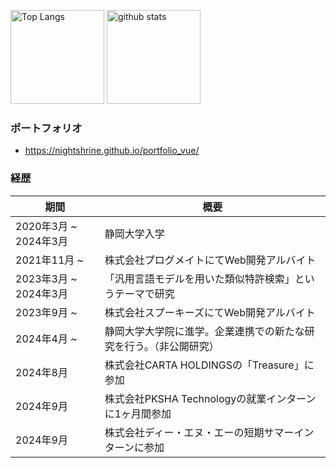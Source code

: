 <p align="left"> 
  <img alt="Top Langs" height="150px" src="https://github-readme-stats.vercel.app/api/top-langs/?username=nightshrine&layout=compact&show_icons=true&theme=onedark" />
  <img alt="github stats" height="150px" src="https://github-readme-stats.vercel.app/api?username=nightshrine&theme=onedark&show_icons=ture" />
</p>

### ポートフォリオ
- https://nightshrine.github.io/portfolio_vue/

### 経歴
|期間|概要|
| --- | --- |
| 2020年3月 ~ 2024年3月 | 静岡大学入学 |
| 2021年11月 ~ | 株式会社プログメイトにてWeb開発アルバイト |
| 2023年3月 ~ 2024年3月 | 「汎用言語モデルを用いた類似特許検索」というテーマで研究 |
| 2023年9月 ~  | 株式会社スプーキーズにてWeb開発アルバイト |
| 2024年4月 ~ | 静岡大学大学院に進学。企業連携での新たな研究を行う。（非公開研究） |
| 2024年8月 | 株式会社CARTA HOLDINGSの「Treasure」に参加 |
| 2024年9月 | 株式会社PKSHA Technologyの就業インターンに1ヶ月間参加 |
| 2024年9月 | 株式会社ディー・エヌ・エーの短期サマーインターンに参加 |
<!--
**nightshrine/nightshrine** is a ✨ _special_ ✨ repository because its `README.md` (this file) appears on your GitHub profile.

Here are some ideas to get you started:

- 🔭 I’m currently working on ...
- 🌱 I’m currently learning ...
- 👯 I’m looking to collaborate on ...
- 🤔 I’m looking for help with ...
- 💬 Ask me about ...
- 📫 How to reach me: ...
- 😄 Pronouns: ...
- ⚡ Fun fact: ...
-->
